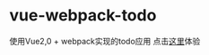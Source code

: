 # vue-webpack-todo
使用Vue2,0 + webpack实现的todo应用
点击[这里](https://cddbysj.github.io/vue-webpack-todo/docs/index.html/)体验
